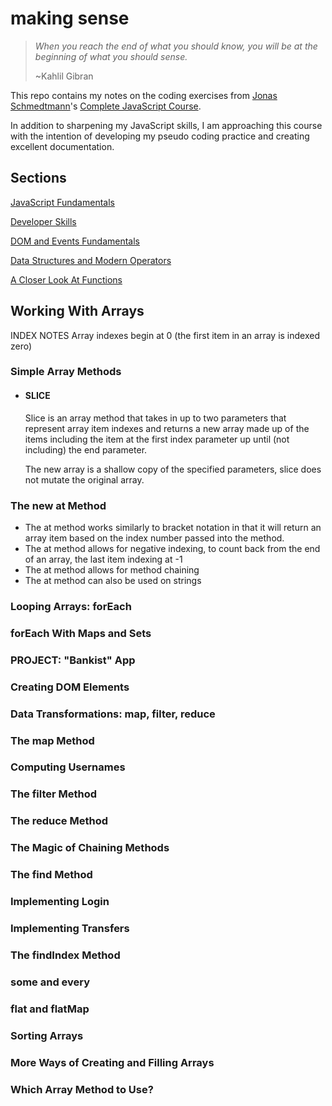 # making sense

> _When you reach the end of what you should know, you will be at the beginning of what you should sense._
>
> ~Kahlil Gibran

This repo contains my notes on the coding exercises from [Jonas Schmedtmann](https://codingheroes.io/)'s [Complete JavaScript Course](https://www.udemy.com/course/the-complete-javascript-course/).

In addition to sharpening my JavaScript skills, I am approaching this course with the intention of developing my pseudo coding practice and creating excellent documentation.

## Sections

[JavaScript Fundamentals](https://github.com/sissyhanks/making-sense/tree/JavaScripFundamentals)

[Developer Skills](https://github.com/sissyhanks/making-sense/tree/DeveloperSkills)

[DOM and Events Fundamentals](https://github.com/sissyhanks/making-sense/tree/DOM-and-Events-Fundamentals)

[Data Structures and Modern Operators](https://github.com/sissyhanks/making-sense/tree/Data-Structures-and-Modern-Operators)

[A Closer Look At Functions](https://github.com/sissyhanks/making-sense/tree/A-Closer-Look-at-Functions)

## Working With Arrays

INDEX NOTES
Array indexes begin at 0 (the first item in an array is indexed zero)

### Simple Array Methods

- #### SLICE

  Slice is an array method that takes in up to two parameters that represent array item indexes and returns a new array made up of the items including the item at the first index parameter up until (not including) the end parameter.

  The new array is a shallow copy of the specified parameters, slice does not mutate the original array.

### The new at Method

- The at method works similarly to bracket notation in that it will return an array item based on the index number passed into the method.
- The at method allows for negative indexing, to count back from the end of an array, the last item indexing at -1
- The at method allows for method chaining
- The at method can also be used on strings

### Looping Arrays: forEach

### forEach With Maps and Sets

### PROJECT: "Bankist" App

### Creating DOM Elements

### Data Transformations: map, filter, reduce

### The map Method

### Computing Usernames

### The filter Method

### The reduce Method

### The Magic of Chaining Methods

### The find Method

### Implementing Login

### Implementing Transfers

### The findIndex Method

### some and every

### flat and flatMap

### Sorting Arrays

### More Ways of Creating and Filling Arrays

### Which Array Method to Use?
